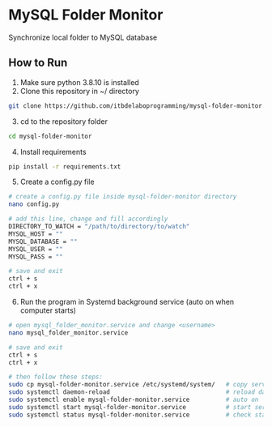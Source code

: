 # MySQL Folder Monitor
Synchronize local folder to MySQL database

## How to Run
1. Make sure python 3.8.10 is installed
2. Clone this repository in ~/ directory
```bash
git clone https://github.com/itbdelaboprogramming/mysql-folder-monitor.git
```
3. cd to the repository folder
```bash
cd mysql-folder-monitor
```

4. Install requirements
```bash
pip install -r requirements.txt
```

5. Create a config.py file
```bash
# create a config.py file inside mysql-folder-monitor directory
nano config.py

# add this line, change and fill accordingly
DIRECTORY_TO_WATCH = "/path/to/directory/to/watch"
MYSQL_HOST = ""
MYSQL_DATABASE = ""
MYSQL_USER = ""
MYSQL_PASS = ""

# save and exit
ctrl + s
ctrl + x
```



6. Run the program in Systemd background service (auto on when computer starts)
```bash
# open mysql_folder_monitor.service and change <username>
nano mysql_folder_monitor.service

# save and exit
ctrl + s
ctrl + x

# then follow these steps:
sudo cp mysql-folder-monitor.service /etc/systemd/system/   # copy service file
sudo systemctl daemon-reload                                # reload daemon
sudo systemctl enable mysql-folder-monitor.service          # auto on
sudo systemctl start mysql-folder-monitor.service           # start service
sudo systemctl status mysql-folder-monitor.service          # check status, make sure it's active (running)
```